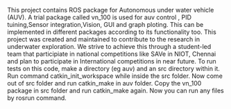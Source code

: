 
This project contains ROS package for Autonomous under water vehicle (AUV). A trial package called vn_100 is used for auv control , PID tuining,Sensor integration,Vision, GUI and graph ploting. This can be implemented in different packages according to its functionality too.
This project was created and maintained to contribute to the research in underwater exploration. We strive to achieve this through a student-led team that participiate in national competitions like SAVe in NIOT, Chennai and plan to participate in International competitions in near future.
To run tests on this code, make a directory (eg auv) and an src directory within it. Run command catkin_init_workspace while inside the src folder. Now come out of src folder and run catkin_make in auv folder. Copy the vn_100 package in src folder and run catkin_make again. Now you can run any files by rosrun command.

